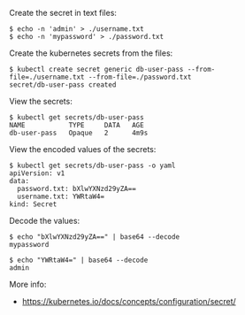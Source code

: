 Create the secret in text files:

```
$ echo -n 'admin' > ./username.txt
$ echo -n 'mypassword' > ./password.txt
```

Create the kubernetes secrets from the files:

```
$ kubectl create secret generic db-user-pass --from-file=./username.txt --from-file=./password.txt
secret/db-user-pass created
```

View the secrets:

```
$ kubectl get secrets/db-user-pass
NAME           TYPE     DATA   AGE
db-user-pass   Opaque   2      4m9s
```

View the encoded values of the secrets:

```
$ kubectl get secrets/db-user-pass -o yaml
apiVersion: v1
data:
  password.txt: bXlwYXNzd29yZA==
  username.txt: YWRtaW4=
kind: Secret
```

Decode the values:

```
$ echo "bXlwYXNzd29yZA==" | base64 --decode
mypassword

$ echo "YWRtaW4=" | base64 --decode
admin
```

More info:
- https://kubernetes.io/docs/concepts/configuration/secret/

